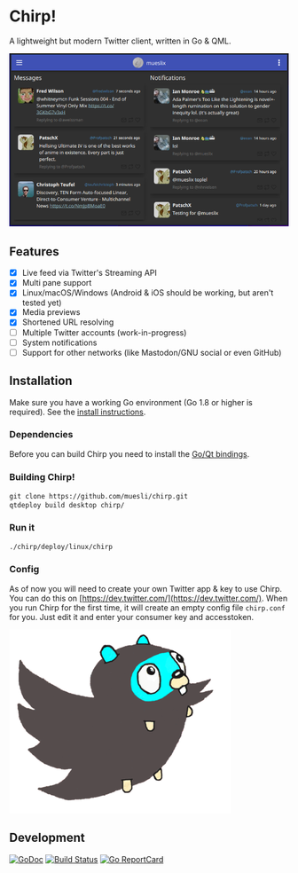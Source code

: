 Chirp!
======

A lightweight but modern Twitter client, written in Go & QML.

![chirp Screenshot](/assets/screenshot.png)

## Features

- [x] Live feed via Twitter's Streaming API
- [x] Multi pane support
- [x] Linux/macOS/Windows (Android & iOS should be working, but aren't tested yet)
- [x] Media previews
- [x] Shortened URL resolving
- [ ] Multiple Twitter accounts (work-in-progress)
- [ ] System notifications
- [ ] Support for other networks (like Mastodon/GNU social or even GitHub)

## Installation

Make sure you have a working Go environment (Go 1.8 or higher is required).
See the [install instructions](http://golang.org/doc/install.html).

### Dependencies

Before you can build Chirp you need to install the [Go/Qt bindings](https://github.com/therecipe/qt/wiki/Installation#regular-installation).

### Building Chirp!

    git clone https://github.com/muesli/chirp.git
    qtdeploy build desktop chirp/

### Run it

    ./chirp/deploy/linux/chirp

### Config

As of now you will need to create your own Twitter app & key to use Chirp. You can do this on [https://dev.twitter.com/](https://dev.twitter.com/).
When you run Chirp for the first time, it will create an empty config file `chirp.conf` for you. Just edit it and enter
your consumer key and accesstoken.

![chirp logo](/assets/chirp.png)

## Development

[![GoDoc](https://godoc.org/github.com/golang/gddo?status.svg)](https://godoc.org/github.com/muesli/chirp)
[![Build Status](https://travis-ci.org/muesli/chirp.svg?branch=master)](https://travis-ci.org/muesli/chirp)
[![Go ReportCard](http://goreportcard.com/badge/muesli/chirp)](http://goreportcard.com/report/muesli/chirp)
